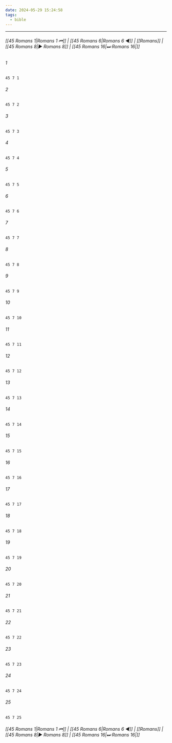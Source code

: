 ```yaml
---
date: 2024-05-29 15:24:58
tags:
  - bible
---
```

___

###### [[45 Romans 1|Romans 1 ⏮]] | [[45 Romans 6|Romans 6 ◀]] | [[Romans]] | [[45 Romans 8|▶ Romans 8]] | [[45 Romans 16|⏭ Romans 16|]]

###### 1
``` verse
45 7 1 
```
###### 2
``` verse
45 7 2 
```
###### 3
``` verse
45 7 3 
```
###### 4
``` verse
45 7 4 
```
###### 5
``` verse
45 7 5 
```
###### 6
``` verse
45 7 6 
```
###### 7
``` verse
45 7 7 
```
###### 8
``` verse
45 7 8 
```
###### 9
``` verse
45 7 9 
```
###### 10
``` verse
45 7 10 
```
###### 11
``` verse
45 7 11 
```
###### 12
``` verse
45 7 12 
```
###### 13
``` verse
45 7 13 
```
###### 14
``` verse
45 7 14 
```
###### 15
``` verse
45 7 15 
```
###### 16
``` verse
45 7 16 
```
###### 17
``` verse
45 7 17 
```
###### 18
``` verse
45 7 18 
```
###### 19
``` verse
45 7 19 
```
###### 20
``` verse
45 7 20 
```
###### 21
``` verse
45 7 21 
```
###### 22
``` verse
45 7 22 
```
###### 23
``` verse
45 7 23 
```
###### 24
``` verse
45 7 24 
```
###### 25
``` verse
45 7 25 
```

###### [[45 Romans 1|Romans 1 ⏮]] | [[45 Romans 6|Romans 6 ◀]] | [[Romans]] | [[45 Romans 8|▶ Romans 8]] | [[45 Romans 16|⏭ Romans 16|]]

